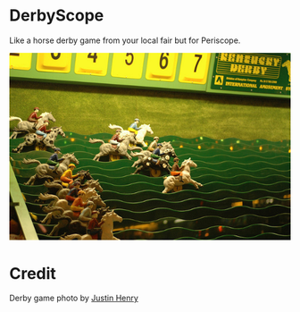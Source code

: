 # DerbyScope

Like a horse derby game from your local fair but for Periscope.

![Derby game](./img/531040159_691c7bfff3_z.jpg)

# Credit
Derby game photo by [Justin Henry](https://www.flickr.com/photos/zappowbang/531040159)
